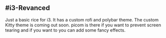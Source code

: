 #i3-Revanced
---
Just a basic rice for i3. It has a custom rofi and polybar theme. The custom Kitty theme is coming out soon. picom is there if you want to prevent screen tearing and if you want to you can add some fancy effects. 
